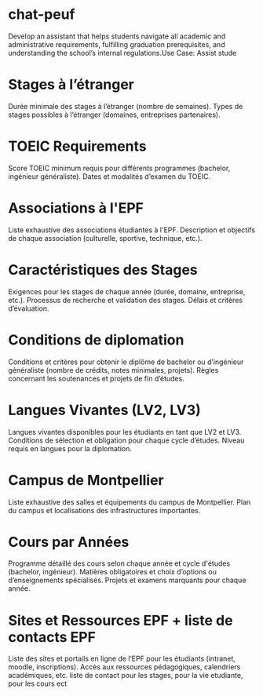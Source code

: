 # chat-peuf
Develop an assistant that helps students navigate all academic and administrative requirements, fulfilling graduation prerequisites, and understanding the school’s internal regulations.Use Case: Assist stude

# Stages à l’étranger

Durée minimale des stages à l’étranger (nombre de semaines).
Types de stages possibles à l’étranger (domaines, entreprises partenaires).
# TOEIC Requirements

Score TOEIC minimum requis pour différents programmes (bachelor, ingénieur généraliste).
Dates et modalités d’examen du TOEIC.
# Associations à l'EPF

Liste exhaustive des associations étudiantes à l'EPF.
Description et objectifs de chaque association (culturelle, sportive, technique, etc.).
# Caractéristiques des Stages

Exigences pour les stages de chaque année (durée, domaine, entreprise, etc.).
Processus de recherche et validation des stages.
Délais et critères d’évaluation.
# Conditions de diplomation

Conditions et critères pour obtenir le diplôme de bachelor ou d’ingénieur généraliste (nombre de crédits, notes minimales, projets).
Règles concernant les soutenances et projets de fin d’études.
# Langues Vivantes (LV2, LV3)

Langues vivantes disponibles pour les étudiants en tant que LV2 et LV3.
Conditions de sélection et obligation pour chaque cycle d’études.
Niveau requis en langues pour la diplomation.
# Campus de Montpellier

Liste exhaustive des salles et équipements du campus de Montpellier.
Plan du campus et localisations des infrastructures importantes.
# Cours par Années

Programme détaillé des cours selon chaque année et cycle d'études (bachelor, ingénieur).
Matières obligatoires et choix d’options ou d’enseignements spécialisés.
Projets et examens marquants pour chaque année.
# Sites et Ressources EPF + liste de contacts EPF 

Liste des sites et portails en ligne de l’EPF pour les étudiants (intranet, moodle, inscriptions).
Accès aux ressources pédagogiques, calendriers académiques, etc.
liste de contact pour les stages, pour la vie etudiante, pour les cours ect
